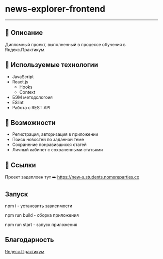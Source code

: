 # news-explorer-frontend
---

## :memo: Описание
Дипломный проект, выполненный в процессе обучения в Яндекс.Практикум. 

## :wrench: Используемые технологии
* JavaScript
* React.js
  * Hooks
  * Context
* БЭМ методологоия
* ESlint
* Работа с REST API

## :muscle: Возможности
* Регистрация, авторизация в приложении
* Поиск новостей по заданной теме
* Сохранение понравившихся статей
* Личный кабинет с сохраненными статьями

## :link: Ссылки
Проект задеплоен тут :arrow_right: https://new-s.students.nomoreparties.co

## Запуск
npm i - установить зависимости

npm run build - сборка приложения

npm run start - запуск приложения

## Благодарность 
[Яндеск.Практикум](https://praktikum.yandex.ru/profile/web/)
